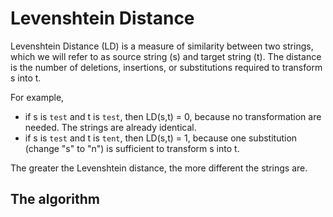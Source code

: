 # Levenshtein Distance

Levenshtein Distance (LD) is a measure of similarity between two strings, which we will refer to as source string (s) and target string (t). The distance is the number of deletions, insertions, or substitutions required to transform s into t. 

For example,

- if s is `test` and t is `test`, then LD(s,t) = 0, because no transformation are needed. The strings are already identical.
- if s is `test` and t is `tent`, then LD(s,t) = 1, because one substitution (change "s" to "n") is sufficient to transform s into t.

The greater the Levenshtein distance, the more different the strings are.


## The algorithm


